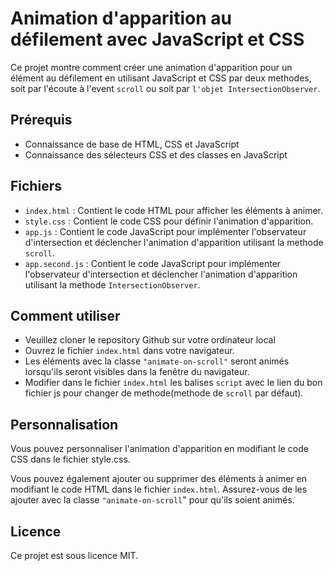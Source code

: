 # Animation d'apparition au défilement avec JavaScript et CSS

Ce projet montre comment créer une animation d'apparition pour un élément au défilement en utilisant JavaScript et CSS par deux methodes, soit par l'écoute à l'event `scroll` ou soit par `l'objet IntersectionObserver`.

## Prérequis

- Connaissance de base de HTML, CSS et JavaScript
- Connaissance des sélecteurs CSS et des classes en JavaScript

## Fichiers

- `index.html` : Contient le code HTML pour afficher les éléments à animer.
- `style.css` : Contient le code CSS pour définir l'animation d'apparition.
- `app.js` : Contient le code JavaScript pour implémenter l'observateur d'intersection et déclencher l'animation d'apparition utilisant la methode `scroll`.
- `app.second.js` : Contient le code JavaScript pour implémenter l'observateur d'intersection et déclencher l'animation d'apparition utilisant la methode `IntersectionObserver`.

## Comment utiliser

- Veuillez cloner le repository Github sur votre ordinateur local
- Ouvrez le fichier `index.html` dans votre navigateur.
- Les éléments avec la classe `"animate-on-scroll"` seront animés lorsqu'ils seront visibles dans la fenêtre du navigateur.
- Modifier dans le fichier `index.html` les balises `script` avec le lien du bon fichier js pour changer de methode(methode de `scroll` par défaut).

## Personnalisation

Vous pouvez personnaliser l'animation d'apparition en modifiant le code CSS dans le fichier style.css.

Vous pouvez également ajouter ou supprimer des éléments à animer en modifiant le code HTML dans le fichier `index.html`. Assurez-vous de les ajouter avec la classe `"animate-on-scroll`" pour qu'ils soient animés.

## Licence

Ce projet est sous licence MIT.
